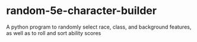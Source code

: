 # random-5e-character-builder
A python program to randomly select race, class, and background features, as well as to roll and sort ability scores
